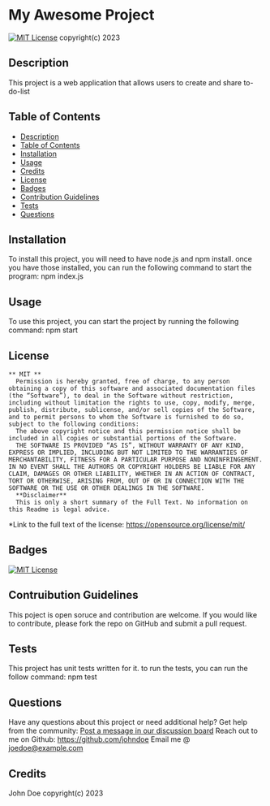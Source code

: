  

  # My Awesome Project 

  [![MIT License](https://img.shields.io/badge/License-MIT-lightgrey.svg)](https://opensource.org/license/mit/) copyright(c) 2023

  ## Description

  This project is a web application that allows users to create and share to-do-list

  ## Table of Contents

  - [Description](#description)
  - [Table of Contents](#table-of-contents)
  - [Installation](#installation)
  - [Usage](#usage)
  - [Credits](#credits)
  - [License](#license)
  - [Badges](#badges)
  - [Contribution Guidelines](#contribution-guidelines)
  - [Tests](#tests)
  - [Questions](#questions)

  ## Installation

  To install this project, you will need to have node.js and npm install. once you have those installed, you can run the following command to start the program: npm index.js

  ## Usage

  To use this project, you can start the project by running the following command: npm start
  
  ## License

  
    ** MIT **
      Permission is hereby granted, free of charge, to any person obtaining a copy of this software and associated documentation files (the “Software”), to deal in the Software without restriction, including without limitation the rights to use, copy, modify, merge, publish, distribute, sublicense, and/or sell copies of the Software, and to permit persons to whom the Software is furnished to do so, subject to the following conditions:
      The above copyright notice and this permission notice shall be included in all copies or substantial portions of the Software.
      THE SOFTWARE IS PROVIDED “AS IS”, WITHOUT WARRANTY OF ANY KIND, EXPRESS OR IMPLIED, INCLUDING BUT NOT LIMITED TO THE WARRANTIES OF MERCHANTABILITY, FITNESS FOR A PARTICULAR PURPOSE AND NONINFRINGEMENT. IN NO EVENT SHALL THE AUTHORS OR COPYRIGHT HOLDERS BE LIABLE FOR ANY CLAIM, DAMAGES OR OTHER LIABILITY, WHETHER IN AN ACTION OF CONTRACT, TORT OR OTHERWISE, ARISING FROM, OUT OF OR IN CONNECTION WITH THE SOFTWARE OR THE USE OR OTHER DEALINGS IN THE SOFTWARE.
      **Disclaimer**
      This is only a short summary of the Full Text. No information on this Readme is legal advice.
    

 *Link to the full text of the license: https://opensource.org/license/mit/

  ## Badges

  [![MIT License](https://img.shields.io/badge/License-MIT-lightgrey.svg)](https://opensource.org/license/mit/)

  ## Contruibution Guidelines

  This poject is open soruce and contribution are welcome. If you would like to contribute, please fork the repo on GitHub and submit a pull request.

  ## Tests
  
  This project has unit tests written for it. to run the tests, you can run the follow command: npm test
  
  ## Questions

  Have any questions about this project or need additional help?
  Get help from the community: [Post a message in our discussion board](https://github.com/jenho-webdev/Awsome_README_Generator/discussions)
  Reach out to me on Github: https://github.com/johndoe 
  Email me @ joedoe@example.com

  ## Credits

  John Doe copyright(c) 2023

  